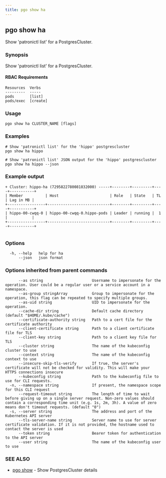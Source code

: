 ```yaml
---
title: pgo show ha
---
```

## pgo show ha

Show 'patronictl list' for a PostgresCluster.

### Synopsis

Show 'patronictl list' for a PostgresCluster.

#### RBAC Requirements
    Resources  Verbs
    ---------  -----
    pods       [list]
    pods/exec  [create]

### Usage

```
pgo show ha CLUSTER_NAME [flags]
```

### Examples

```
# Show 'patronictl list' for the 'hippo' postgrescluster
pgo show ha hippo

# Show 'patronictl list' JSON output for the 'hippo' postgrescluster
pgo show ha hippo --json

```
### Example output
```
+ Cluster: hippo-ha (7295822780081832000) -----+--------+---------+----+-----------+
| Member          | Host                       | Role   | State   | TL | Lag in MB |
+-----------------+----------------------------+--------+---------+----+-----------+
| hippo-00-cwqq-0 | hippo-00-cwqq-0.hippo-pods | Leader | running |  1 |           |
+-----------------+----------------------------+--------+---------+----+-----------+
    
```

### Options

```
  -h, --help   help for ha
      --json   json format
```

### Options inherited from parent commands

```
      --as string                      Username to impersonate for the operation. User could be a regular user or a service account in a namespace.
      --as-group stringArray           Group to impersonate for the operation, this flag can be repeated to specify multiple groups.
      --as-uid string                  UID to impersonate for the operation.
      --cache-dir string               Default cache directory (default "$HOME/.kube/cache")
      --certificate-authority string   Path to a cert file for the certificate authority
      --client-certificate string      Path to a client certificate file for TLS
      --client-key string              Path to a client key file for TLS
      --cluster string                 The name of the kubeconfig cluster to use
      --context string                 The name of the kubeconfig context to use
      --insecure-skip-tls-verify       If true, the server's certificate will not be checked for validity. This will make your HTTPS connections insecure
      --kubeconfig string              Path to the kubeconfig file to use for CLI requests.
  -n, --namespace string               If present, the namespace scope for this CLI request
      --request-timeout string         The length of time to wait before giving up on a single server request. Non-zero values should contain a corresponding time unit (e.g. 1s, 2m, 3h). A value of zero means don't timeout requests. (default "0")
  -s, --server string                  The address and port of the Kubernetes API server
      --tls-server-name string         Server name to use for server certificate validation. If it is not provided, the hostname used to contact the server is used
      --token string                   Bearer token for authentication to the API server
      --user string                    The name of the kubeconfig user to use
```

### SEE ALSO

* [pgo show](/reference/pgo_show/)	 - Show PostgresCluster details

